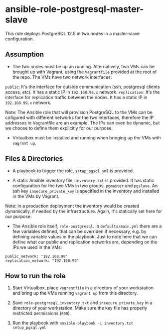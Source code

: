 # ansible-role-postgresql-master-slave

This role deploys PostgreSQL 12.5 in two nodes in a master-slave configuration. 

## Assumption

* The two nodes must be up an running. Alternatively, two VMs can be brought up with Vagrant, using the `Vagrantfile` provided at the root of the repo. The VMs have two network interfaces:

`public`: It's the interface for outside communication (ssh, postgresql clients access, etc). It has a static IP in `192.168.98.x` network. 
`replication`: It's the interface for replication traffic between the nodes. It has a static IP in `192.168.99.x` network.

Note: The Ansible role that will provision PostgreSQL to the VMs can be cofigured with different networks for the two interfaces, therefore the IP addresses in Vagrantfile are an example. The IPs can even be dynamic, but we choose to define them explicitly for our purpose.

* Virtualbox must be installed and running when bringing up the VMs with `vagrant up`.

## Files & Directories

* A playbook to trigger the role, `setup_pgsql.yml` is provided.

* A static Ansible inventory file, `inventory.txt` is provided. It has static configuration for the two VMs in two groups, `pgmaster` and `pgslave`. An ssh key `insecure_private_key` is specified in the inventory and installed in the VMs by Vagrant.

Note: In a production deployment the inventory would be created dynamically, if needed by the infrastructure. Again, it's statically set here for our purpose.

* The Ansible role itself, `role-postgresql`. In `defaults/main.yml` there are a few variables defined, that can be overriden if necessary, e.g. by defining variable values in the playbook. Just to note here that we can define what our public and replication networks are, depending on the IPs we used in the VMs:

```
public_network: "192.168.98"
replication_network: "192.168.99"
```

## How to run the role

1. Start Virtualbox, place `Vagrantfile` in a directory of your workstation and bring up the VMs running `vagrant up` from this directory.

2. Save `role-postgresql`, `inventory.txt` and `insecure_private_key` in a directory of your workstation. Make sure the key file has properly restricted permissions (`600`).

3. Run the playbook with `ansible-playbook -i inventory.txt setup_pgsql.yml`




